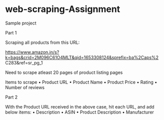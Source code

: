 # web-scraping-Assignment
Sample project

Part 1

Scraping all products from this URL:

https://www.amazon.in/s?k=bags&crid=2M096C61O4MLT&qid=1653308124&sprefix=ba%2Caps%2
C283&ref=sr_pg_1

Need to scrape atleast 20 pages of product listing pages

Items to scrape
• Product URL
• Product Name
• Product Price
• Rating
• Number of reviews

Part 2

With the Product URL received in the above case, hit each URL, and add below items:
• Description
• ASIN
• Product Description
• Manufacturer
